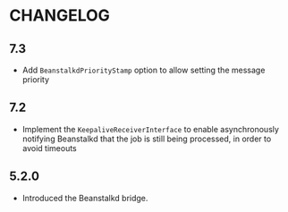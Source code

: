CHANGELOG
=========

7.3
---

 * Add `BeanstalkdPriorityStamp` option to allow setting the message priority

7.2
---

 * Implement the `KeepaliveReceiverInterface` to enable asynchronously notifying Beanstalkd that the job is still being processed, in order to avoid timeouts

5.2.0
-----

 * Introduced the Beanstalkd bridge.

